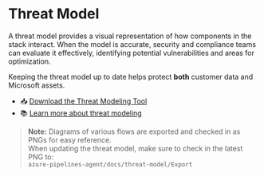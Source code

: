 # Threat Model

A threat model provides a visual representation of how components in the stack interact. When the model is accurate, security and compliance teams can evaluate it effectively, identifying potential vulnerabilities and areas for optimization.

Keeping the threat model up to date helps protect **both** customer data and Microsoft assets.

- 📥 [Download the Threat Modeling Tool](https://aka.ms/threatmodelingtool)  
- 📚 [Learn more about threat modeling](https://osgwiki.com/wiki/Task_-_Services_Security:_Complete_And_Upload_A_Threat_Model)

> **Note:** Diagrams of various flows are exported and checked in as PNGs for easy reference.  
> When updating the threat model, make sure to check in the latest PNG to:  
> `azure-pipelines-agent/docs/threat-model/Export`
